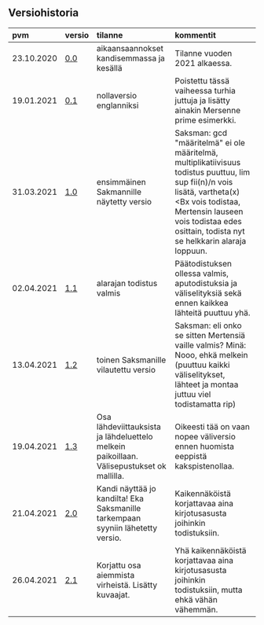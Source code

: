## Versiohistoria ##

| pvm | versio | tilanne | kommentit |
| :---|:-------| :-------| :---------|
| 23.10.2020 | [0.0](https://github.com/ellikiiski/Bachelors-thesis-2021-MAT/blob/master/Versiohistoria/version-0.0.pdf) | aikaansaannokset kandisemmassa ja kesällä | Tilanne vuoden 2021 alkaessa. |
| 19.01.2021 | [0.1](https://github.com/ellikiiski/Bachelors-thesis-2021-MAT/blob/master/Versiohistoria/version-0.1.pdf) | nollaversio englanniksi | Poistettu tässä vaiheessa turhia juttuja ja lisätty ainakin Mersenne prime esimerkki. |
| 31.03.2021 | [1.0](https://github.com/ellikiiski/Bachelors-thesis-2021-MAT/blob/master/Versiohistoria/version-1.0.pdf) | ensimmäinen Sakmannille näytetty versio | Saksman: gcd "määritelmä" ei ole määritelmä, multiplikatiivisuus todistus puuttuu, lim sup fii(n)/n vois lisätä, vartheta(x)<Bx vois todistaa, Mertensin lauseen vois todistaa edes osittain, todista nyt se helkkarin alaraja loppuun. |
| 02.04.2021 | [1.1](https://github.com/ellikiiski/Bachelors-thesis-2021-MAT/blob/master/Versiohistoria/version-1.1.pdf) | alarajan todistus valmis | Päätodistuksen ollessa valmis, aputodistuksia ja väliselityksiä sekä ennen kaikkea lähteitä puuttuu yhä. |
| 13.04.2021 | [1.2](https://github.com/ellikiiski/Bachelors-thesis-2021-MAT/blob/master/Versiohistoria/version-1.2.pdf) | toinen Saksmanille vilautettu versio | Saksman: eli onko se sitten Mertensiä vaille valmis? Minä: Nooo, ehkä melkein (puuttuu kaikki väliselitykset, lähteet ja montaa juttuu viel todistamatta rip) |
| 19.04.2021 | [1.3](https://github.com/ellikiiski/Bachelors-thesis-2021-MAT/blob/master/Versiohistoria/version-1.3.pdf) | Osa lähdeviittauksista ja lähdeluettelo melkein paikoillaan. Välisepustukset ok mallilla. | Oikeesti tää on vaan nopee väliversio ennen huomista eeppistä kakspistenollaa. |
| 21.04.2021 | [2.0](https://github.com/ellikiiski/Bachelors-thesis-2021-MAT/blob/master/Versiohistoria/version-2.0.pdf) | Kandi näyttää jo kandilta! Eka Saksmanille tarkempaan syyniin lähetetty versio. | Kaikennäköistä korjattavaa aina kirjotusasusta joihinkin todistuksiin. |
| 26.04.2021 | [2.1](https://github.com/ellikiiski/Bachelors-thesis-2021-MAT/blob/master/Versiohistoria/version-2.1.pdf) | Korjattu osa aiemmista virheistä. Lisätty kuvaajat. | Yhä kaikennäköistä korjattavaa aina kirjotusasusta joihinkin todistuksiin, mutta ehkä vähän vähemmän. |
